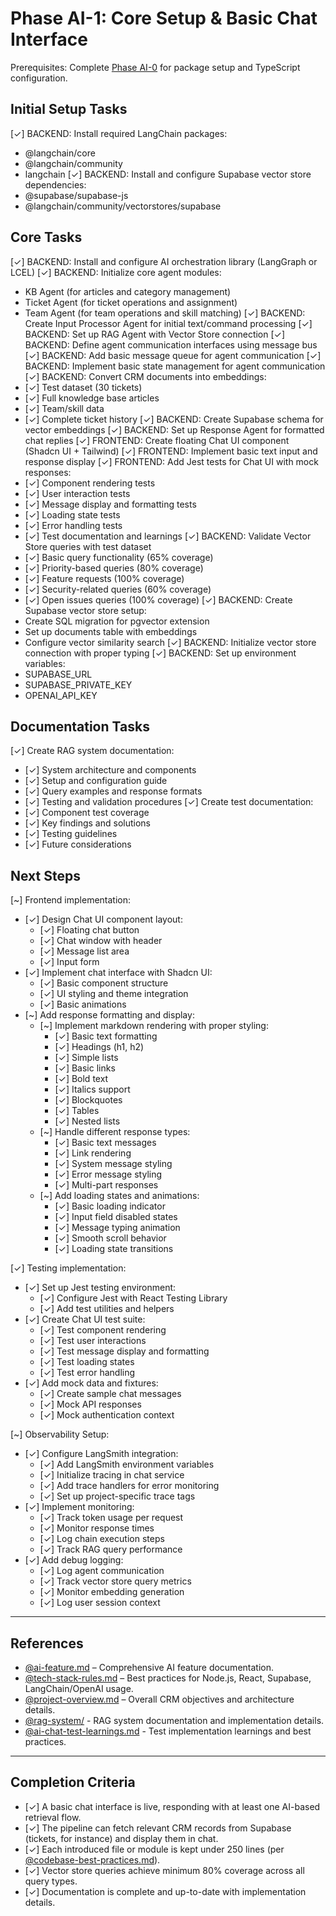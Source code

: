 # Phase AI-1: Core Setup & Basic Chat Interface

Prerequisites: Complete [Phase AI-0](./phase-ai-0.md) for package setup and TypeScript configuration.

## Initial Setup Tasks

[✓] BACKEND: Install required LangChain packages:
   - @langchain/core
   - @langchain/community
   - langchain
[✓] BACKEND: Install and configure Supabase vector store dependencies:
   - @supabase/supabase-js
   - @langchain/community/vectorstores/supabase

## Core Tasks

[✓] BACKEND: Install and configure AI orchestration library (LangGraph or LCEL)
[✓] BACKEND: Initialize core agent modules:
   - KB Agent (for articles and category management)
   - Ticket Agent (for ticket operations and assignment)
   - Team Agent (for team operations and skill matching)
[✓] BACKEND: Create Input Processor Agent for initial text/command processing
[✓] BACKEND: Set up RAG Agent with Vector Store connection
[✓] BACKEND: Define agent communication interfaces using message bus
[✓] BACKEND: Add basic message queue for agent communication
[✓] BACKEND: Implement basic state management for agent communication
[✓] BACKEND: Convert CRM documents into embeddings:
   - [✓] Test dataset (30 tickets)
   - [✓] Full knowledge base articles
   - [✓] Team/skill data
   - [✓] Complete ticket history
[✓] BACKEND: Create Supabase schema for vector embeddings
[✓] BACKEND: Set up Response Agent for formatted chat replies
[✓] FRONTEND: Create floating Chat UI component (Shadcn UI + Tailwind)
[✓] FRONTEND: Implement basic text input and response display
[✓] FRONTEND: Add Jest tests for Chat UI with mock responses:
   - [✓] Component rendering tests
   - [✓] User interaction tests
   - [✓] Message display and formatting tests
   - [✓] Loading state tests
   - [✓] Error handling tests
   - [✓] Test documentation and learnings
[✓] BACKEND: Validate Vector Store queries with test dataset
   - [✓] Basic query functionality (65% coverage)
   - [✓] Priority-based queries (80% coverage)
   - [✓] Feature requests (100% coverage)
   - [✓] Security-related queries (60% coverage)
   - [✓] Open issues queries (100% coverage)
[✓] BACKEND: Create Supabase vector store setup:
   - Create SQL migration for pgvector extension
   - Set up documents table with embeddings
   - Configure vector similarity search
[✓] BACKEND: Initialize vector store connection with proper typing
[✓] BACKEND: Set up environment variables:
   - SUPABASE_URL
   - SUPABASE_PRIVATE_KEY
   - OPENAI_API_KEY

## Documentation Tasks

[✓] Create RAG system documentation:
   - [✓] System architecture and components
   - [✓] Setup and configuration guide
   - [✓] Query examples and response formats
   - [✓] Testing and validation procedures
[✓] Create test documentation:
   - [✓] Component test coverage
   - [✓] Key findings and solutions
   - [✓] Testing guidelines
   - [✓] Future considerations

## Next Steps

[~] Frontend implementation:
   - [✓] Design Chat UI component layout:
      - [✓] Floating chat button
      - [✓] Chat window with header
      - [✓] Message list area
      - [✓] Input form
   - [✓] Implement chat interface with Shadcn UI:
      - [✓] Basic component structure
      - [✓] UI styling and theme integration
      - [✓] Basic animations
   - [~] Add response formatting and display:
      - [~] Implement markdown rendering with proper styling:
         - [✓] Basic text formatting
         - [✓] Headings (h1, h2)
         - [✓] Simple lists
         - [✓] Basic links
         - [✓] Bold text
         - [✓] Italics support
         - [✓] Blockquotes
         - [✓] Tables
         - [✓] Nested lists
      - [~] Handle different response types:
         - [✓] Basic text messages
         - [✓] Link rendering
         - [✓] System message styling
         - [✓] Error message styling
         - [✓] Multi-part responses
      - [~] Add loading states and animations:
         - [✓] Basic loading indicator
         - [✓] Input field disabled states
         - [✓] Message typing animation
         - [✓] Smooth scroll behavior
         - [✓] Loading state transitions

[✓] Testing implementation:
   - [✓] Set up Jest testing environment:
      - [✓] Configure Jest with React Testing Library
      - [✓] Add test utilities and helpers
   - [✓] Create Chat UI test suite:
      - [✓] Test component rendering
      - [✓] Test user interactions
      - [✓] Test message display and formatting
      - [✓] Test loading states
      - [✓] Test error handling
   - [✓] Add mock data and fixtures:
      - [✓] Create sample chat messages
      - [✓] Mock API responses
      - [✓] Mock authentication context

[~] Observability Setup:
   - [✓] Configure LangSmith integration:
      - [✓] Add LangSmith environment variables
      - [✓] Initialize tracing in chat service
      - [✓] Add trace handlers for error monitoring
      - [✓] Set up project-specific trace tags
   - [✓] Implement monitoring:
      - [✓] Track token usage per request
      - [✓] Monitor response times
      - [✓] Log chain execution steps
      - [✓] Track RAG query performance
   - [✓] Add debug logging:
      - [✓] Log agent communication
      - [✓] Track vector store query metrics
      - [✓] Monitor embedding generation
      - [✓] Log user session context

---

## References

- [@ai-feature.md](../project-info/ai-feature.md) – Comprehensive AI feature documentation.
- [@tech-stack-rules.md](../../rules/tech-stack-rules.md) – Best practices for Node.js, React, Supabase, LangChain/OpenAI usage.
- [@project-overview.md](../project-overview.md) – Overall CRM objectives and architecture details.
- [@rag-system/](../rag-system/) - RAG system documentation and implementation details.
- [@ai-chat-test-learnings.md](../testing/ai-chat-test-learnings.md) - Test implementation learnings and best practices.

---

## Completion Criteria

- [✓] A basic chat interface is live, responding with at least one AI-based retrieval flow.
- [✓] The pipeline can fetch relevant CRM records from Supabase (tickets, for instance) and display them in chat.
- [✓] Each introduced file or module is kept under 250 lines (per [@codebase-best-practices.md](../../rules/codebase-best-practices.md)). 
- [✓] Vector store queries achieve minimum 80% coverage across all query types.
- [✓] Documentation is complete and up-to-date with implementation details. 